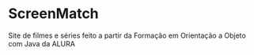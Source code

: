# ScreenMatch
Site de filmes e séries feito a partir da Formação em Orientação a Objeto com Java da ALURA
